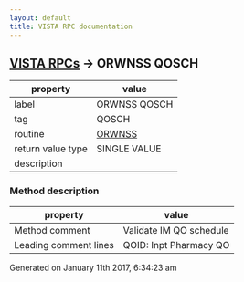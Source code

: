 ```yaml
---
layout: default
title: VISTA RPC documentation
---
```




## [VISTA RPCs](TableOfContent.md) &#8594; ORWNSS QOSCH 

 property | value 
--- | --- 
 label | ORWNSS QOSCH
 tag | QOSCH
 routine | [ORWNSS](http://code.osehra.org/dox/Routine_ORWNSS_source.html)
 return value type | SINGLE VALUE
 description | 


### Method description

 property | value 
--- | --- 
 Method comment | Validate IM QO schedule
 Leading comment lines | QOID: Inpt Pharmacy QO




Generated on January 11th 2017, 6:34:23 am